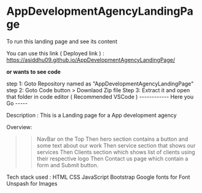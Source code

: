 # AppDevelopmentAgencyLandingPage

To run this landing page and see its content

You can use this link ( Deployed link ) : https://asiddhu09.github.io/AppDevelopmentAgencyLandingPage/

**or wants to see code**

step 1: Goto Repository named as "AppDevelopmentAgencyLandingPage"
step 2: Goto Code button > Downlaod Zip file
Step 3: Extract it and open that folder in code editor ( Recommended VSCode )
 ------------ Here you Go -----



 Description :
 This is a Landing page for a App development agency

 Overview: 
 >>NavBar on the Top
 >>Then hero section contains a button and some text about our work
 >>Then service section that shows our services
 >>Then Clients section which shows list of clients using their respective logo
 >>Then Contact us page which contain a form and Submit button. 

 Tech stack used :
 HTML
 CSS
 JavaScript
 Bootstrap
 Google fonts for Font
 Unspash for Images
 
